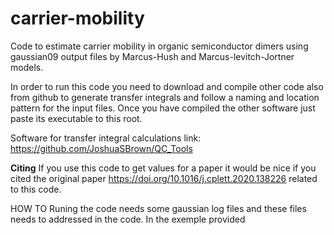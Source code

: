 # carrier-mobility
Code to estimate carrier mobility in organic semiconductor dimers using gaussian09 output files by Marcus-Hush and Marcus-levitch-Jortner models.

In order to run this code you need to download and compile other code also from github to generate transfer integrals and follow a naming and location pattern for the input files. Once you have compiled the other software just paste its executable to this root.

Software for transfer integral calculations link: https://github.com/JoshuaSBrown/QC_Tools

**Citing**
If you use this code to get values for a paper it would be nice if you cited the original paper https://doi.org/10.1016/j.cplett.2020.138226 related to this code.

HOW TO
Runing the code needs some gaussian log files and these files needs to addressed in the code.
In the exemple provided
